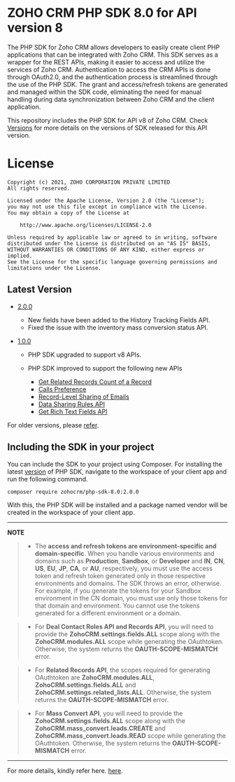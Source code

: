 # ZOHO CRM PHP SDK 8.0 for API version 8

The PHP SDK for Zoho CRM allows developers to easily create client PHP applications that can be integrated with Zoho CRM. This SDK serves as a wrapper for the REST APIs, making it easier to access and utilize the services of Zoho CRM. 
Authentication to access the CRM APIs is done through OAuth2.0, and the authentication process is streamlined through the use of the PHP SDK. The grant and access/refresh tokens are generated and managed within the SDK code, eliminating the need for manual handling during data synchronization between Zoho CRM and the client application.

This repository includes the PHP SDK for API v8 of Zoho CRM. Check [Versions](https://github.com/zoho/zohocrm-php-sdk-8.0/releases) for more details on the versions of SDK released for this API version.

License
=======

    Copyright (c) 2021, ZOHO CORPORATION PRIVATE LIMITED 
    All rights reserved. 

    Licensed under the Apache License, Version 2.0 (the "License"); 
    you may not use this file except in compliance with the License. 
    You may obtain a copy of the License at 
    
        http://www.apache.org/licenses/LICENSE-2.0 
    
    Unless required by applicable law or agreed to in writing, software 
    distributed under the License is distributed on an "AS IS" BASIS, 
    WITHOUT WARRANTIES OR CONDITIONS OF ANY KIND, either express or implied. 
    See the License for the specific language governing permissions and 
    limitations under the License.


## Latest Version
- [2.0.0](/versions/2.0.0/README.md)
    - New fields have been added to the History Tracking Fields API. 
    - Fixed the issue with the inventory mass conversion status API.

- [1.0.0](/versions/1.0.0/README.md)

    - PHP SDK upgraded to support v8 APIs.

    - PHP SDK improved to support the following new APIs

      - [Get Related Records Count of a Record](https://www.zoho.com/crm/developer/docs/api/v8/get-related-records-count.html)
      - [Calls Preference](https://www.zoho.com/crm/developer/docs/api/v8/get-calls-preferences.html)
      - [Record-Level Sharing of Emails](https://www.zoho.com/crm/developer/docs/api/v8/share-emails.html)
      - [Data Sharing Rules API](https://www.zoho.com/crm/developer/docs/api/v8/data-sharing-rules.html)
      - [Get Rich Text Fields API](https://www.zoho.com/crm/developer/docs/api/v8/get-rich-text-fields.html)

For older versions, please [refer](https://github.com/zoho/zohocrm-php-sdk-8.0/releases).

## Including the SDK in your project
You can include the SDK to your project using Composer.
For installing the latest [version](https://github.com/zoho/zohocrm-php-sdk-8.0/releases/tag/2.0.0) of PHP SDK, navigate to the workspace of your client app and run the following command.

```sh
composer require zohocrm/php-sdk-8.0:2.0.0
```
With this, the PHP SDK will be installed and a package named vendor will be created in the workspace of your client app.

---

**NOTE** 

> - The **access and refresh tokens are environment-specific and domain-specific**. When you handle various environments and domains such as **Production**, **Sandbox**, or **Developer** and **IN**, **CN**, **US**, **EU**, **JP**, **CA**, or **AU**, respectively, you must use the access token and refresh token generated only in those respective environments and domains. The SDK throws an error, otherwise.
For example, if you generate the tokens for your Sandbox environment in the CN domain, you must use only those tokens for that domain and environment. You cannot use the tokens generated for a different environment or a domain.

> - For **Deal Contact Roles API and Records API**, you will need to provide the **ZohoCRM.settings.fields.ALL** scope along with the **ZohoCRM.modules.ALL** scope while generating the OAuthtoken. Otherwise, the system returns the **OAUTH-SCOPE-MISMATCH** error.

> - For **Related Records API**, the scopes required for generating OAuthtoken are **ZohoCRM.modules.ALL**, **ZohoCRM.settings.fields.ALL** and **ZohoCRM.settings.related_lists.ALL**. Otherwise, the system returns the **OAUTH-SCOPE-MISMATCH** error.

> - For **Mass Convert API**, you will need to provide the **ZohoCRM.settings.fields.ALL** scope along with the **ZohoCRM.mass_convert.leads.CREATE** and **ZohoCRM.mass_convert.leads.READ** scope while generating the OAuthtoken. Otherwise, the system returns the **OAUTH-SCOPE-MISMATCH** error.

---

For more details, kindly refer here. [here](/versions/2.0.0/README.md).
